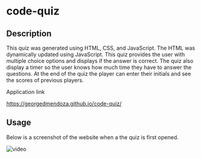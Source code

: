# code-quiz

## Description
This quiz was generated using HTML, CSS, and JavaScript. The HTML was dynamically updated using JavaScript. This quiz provides the user with multiple choice options and displays if the answer is correct. The quiz also display a timer so the user knows how much time they have to answer the questions. At the end of the quiz the player can enter their initials and see the scores of previous players.

Application link

https://georgedmendoza.github.io/code-quiz/

## Usage 

Below is a screenshot of the website when a the quiz is first opened.

![video](Develop/assets/images/code-quiz-screenshot.png)